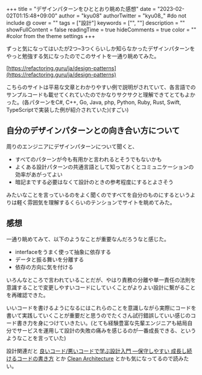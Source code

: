 +++
title = "デザインパターンをひととおり眺めた感想"
date = "2023-02-02T01:15:48+09:00"
author = "kyu08"
authorTwitter = "kyu08_" #do not include @
cover = ""
tags = ["設計"]
keywords = ["", ""]
description = ""
showFullContent = false
readingTime = true
hideComments = true
color = "" #color from the theme settings
+++

ずっと気になってはいたが2つ~3つくらいしか知らなかったデザインパターンをやっと勉強する気になったのでこのサイトを一通り眺めてみた。

[https://refactoring.guru/ja/design-patterns](https://refactoring.guru/ja/design-patterns)

こちらのサイトは平易な文章とわかりやすい例で説明がされていて、各言語でのサンプルコードも載せてくれていたのでかなりサクサクと理解できてとてもよかった。(各パターンをC#, C++, Go, Java, php, Python, Ruby, Rust, Swift, TypeScriptで実装した例が紹介されていた)(すごい)

## 自分のデザインパターンとの向き合い方について
周りのエンジニアにデザインパターンについて聞くと、

- すべてのパターンが今も有用かと言われるとそうでもないかも
- よくある設計パターンの共通言語として知っておくとコミュニケーションの効率があがってよい
- 暗記までする必要はなくて設計のときの参考程度にするとよさそう

みたいなことを言っているのをよく聞くのですべてを自分のものにするというよりは軽く雰囲気を理解するくらいのテンションでサイトを眺めてみた。

## 感想
一通り眺めてみて、以下のようなことが重要なんだろうなと感じた。
- interfaceをうまく使って抽象に依存する
- データと振る舞いを分離する
- 依存の方向に気を付ける

いろんなところで言われていることだが、やはり責務の分離や単一責任の法則を意識することで変更しやすいコードにしていくことがよりよい設計に繋がることを再確認できた。

いいコードを書けるようになるにはこれらのことを意識しながら実際にコードを書いて実践していくことが重要だと思うのでたくさん試行錯誤していい感じのコード書き力を身につけていきたい。(とても経験豊富な先輩エンジニアも結局自分でサービスを運用して設計の失敗の痛みを感じるのが一番成長できる、というようなことを言っていた)

設計関連だと [良いコード/悪いコードで学ぶ設計入門 ―保守しやすい 成長し続けるコードの書き方](https://www.amazon.co.jp/dp/4297127830) とか [Clean Architecture](https://www.amazon.co.jp/Clean-Architecture-%E9%81%94%E4%BA%BA%E3%81%AB%E5%AD%A6%E3%81%B6%E3%82%BD%E3%83%95%E3%83%88%E3%82%A6%E3%82%A7%E3%82%A2%E3%81%AE%E6%A7%8B%E9%80%A0%E3%81%A8%E8%A8%AD%E8%A8%88-Robert-C-Martin/dp/4048930656) とかも気になってるので読みたい。
